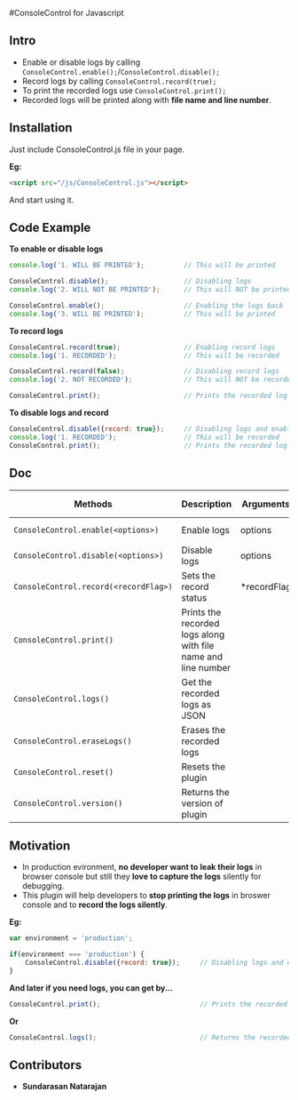 #ConsoleControl
for Javascript

## Intro

- Enable or disable logs by calling `ConsoleControl.enable();`/`ConsoleControl.disable();`
- Record logs by calling `ConsoleControl.record(true);`
- To print the recorded logs use `ConsoleControl.print();`
- Recorded logs will be printed along with **file name and line number**.

## Installation

Just include ConsoleControl.js file in your page.

**Eg:**

```html
<script src="/js/ConsoleControl.js"></script>
```

And start using it.

## Code Example

**To enable or disable logs**

```javascript
console.log('1. WILL BE PRINTED');          // This will be printed

ConsoleControl.disable();                   // Disabling logs
console.log('2. WILL NOT BE PRINTED');      // This will NOT be printed

ConsoleControl.enable();                    // Enabling the logs back
console.log('3. WILL BE PRINTED');          // This will be printed
```

**To record logs**

```javascript
ConsoleControl.record(true);                // Enabling record logs
console.log('1. RECORDED');                 // This will be recorded

ConsoleControl.record(false);               // Disabling record logs
console.log('2. NOT RECORDED');             // This will NOT be recorded

ConsoleControl.print(); 	                // Prints the recorded log
```

**To disable logs and record**

```javascript
ConsoleControl.disable({record: true}); 	// Disabling logs and enabling the record logs
console.log('1. RECORDED');         		// This will be recorded
ConsoleControl.print(); 	        		// Prints the recorded log
```

## Doc
Methods  									| Description 													| Arguments 	| Argument Value 		|
------------- 								| ------------- 												| ------------- | ------------- 		|
```ConsoleControl.enable(<options>)```		| Enable logs 													| options 		| {record: true/false} 	|
```ConsoleControl.disable(<options>)``` 	| Disable logs 													| options 		| {record: true/false} 	|
```ConsoleControl.record(<recordFlag>)``` 	| Sets the record status 										| *recordFlag 	| true/false 			|
```ConsoleControl.print()```				| Prints the recorded logs along with file name and line number	| 				| 						|
```ConsoleControl.logs()``` 				| Get the recorded logs as JSON 								| 				| 						|
```ConsoleControl.eraseLogs()``` 			| Erases the recorded logs 										| 				| 						|
```ConsoleControl.reset()``` 				| Resets the plugin 											| 				| 						|
```ConsoleControl.version()```				| Returns the version of plugin									| 				| 						|


## Motivation

- In production evironment, **no developer want to leak their logs** in browser console but still they **love to capture the logs** silently for debugging.
- This plugin will help developers to **stop printing the logs** in broswer console and to **record the logs silently**.

**Eg:**

```javascript
var environment = 'production';

if(environment === 'production') {
	ConsoleControl.disable({record: true}); 	// Disabling logs and enabling the record logs
}
```

**And later if you need logs, you can get by...**
```javascript
ConsoleControl.print();                         // Prints the recorded log
```
**Or**
```javascript
ConsoleControl.logs();                          // Returns the recorded logs as JSON
```

## Contributors

- **Sundarasan Natarajan**